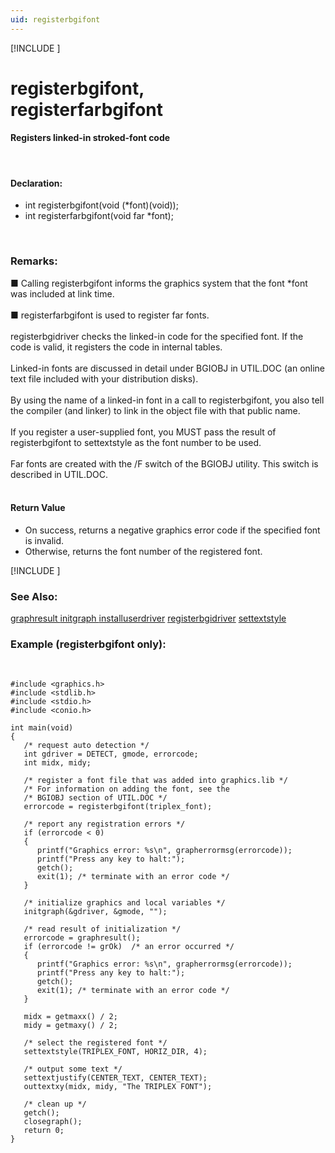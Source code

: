 ```yaml
---
uid: registerbgifont
---
```

[!INCLUDE [](graphics_header.md)]
# registerbgifont,<br>registerfarbgifont

#### Registers linked-in stroked-font code

<br>

#### Declaration:
* int registerbgifont(void (\*font)(void));
* int registerfarbgifont(void far \*font);

<br>

### Remarks:
■ Calling registerbgifont informs the graphics system that the font \*font was included at link time.<br><br>
■ registerfarbgifont is used to register far fonts.<br><br>
registerbgidriver checks the linked-in code for the specified font. If the code is valid, it registers the code in internal tables.<br><br>
Linked-in fonts are discussed in detail under BGIOBJ in UTIL.DOC (an online text file included with your distribution disks).<br><br>
By using the name of a linked-in font in a call to registerbgifont, you also tell the compiler (and linker) to link in the object file with that public name.<br><br>
If you register a user-supplied font, you MUST pass the result of registerbgifont to settextstyle as the font number to be used.<br><br>
Far fonts are created with the /F switch of the BGIOBJ utility. This switch is described in UTIL.DOC.<br><br>

#### Return Value
* On success, returns a negative graphics error code if the specified font is invalid.
* Otherwise, returns the font number of the registered font.

[!INCLUDE [](portability.md)]

### See Also:
<div class="data"><a href="graphresult.md">  graphresult      </a> <a href="initgraph.md">  initgraph        </a> <a href="installuserdriver.md">  installuserdriver</a>
<a href="registerbgidriver.md">  registerbgidriver</a> <a href="settextstyle.md">  settextstyle     </a>
<br></div>

### Example (registerbgifont only):

<br>

```
#include <graphics.h>
#include <stdlib.h>
#include <stdio.h>
#include <conio.h>

int main(void)
{
   /* request auto detection */
   int gdriver = DETECT, gmode, errorcode;
   int midx, midy;

   /* register a font file that was added into graphics.lib */
   /* For information on adding the font, see the
   /* BGIOBJ section of UTIL.DOC */
   errorcode = registerbgifont(triplex_font);

   /* report any registration errors */
   if (errorcode < 0)
   {
      printf("Graphics error: %s\n", grapherrormsg(errorcode));
      printf("Press any key to halt:");
      getch();
      exit(1); /* terminate with an error code */
   }

   /* initialize graphics and local variables */
   initgraph(&gdriver, &gmode, "");

   /* read result of initialization */
   errorcode = graphresult();
   if (errorcode != grOk)  /* an error occurred */
   {
      printf("Graphics error: %s\n", grapherrormsg(errorcode));
      printf("Press any key to halt:");
      getch();
      exit(1); /* terminate with an error code */
   }

   midx = getmaxx() / 2;
   midy = getmaxy() / 2;

   /* select the registered font */
   settextstyle(TRIPLEX_FONT, HORIZ_DIR, 4);

   /* output some text */
   settextjustify(CENTER_TEXT, CENTER_TEXT);
   outtextxy(midx, midy, "The TRIPLEX FONT");

   /* clean up */
   getch();
   closegraph();
   return 0;
}
```

<br>